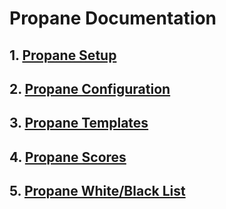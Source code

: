 # Propane Documentation

## 1.  [Propane Setup](https://github.com/InjectionSoftwareDevelopment/Propane/blob/master/doc/markdown/propane_setup.md)
## 2.  [Propane Configuration](https://github.com/InjectionSoftwareDevelopment/Propane/blob/master/doc/markdown/propane_config.md)
## 3.  [Propane Templates](https://github.com/InjectionSoftwareDevelopment/Propane/blob/master/doc/markdown/propane_templates.md)
## 4.  [Propane Scores](https://github.com/InjectionSoftwareDevelopment/Propane/blob/master/doc/markdown/propane_scores.md)
## 5.  [Propane White/Black List](https://github.com/InjectionSoftwareDevelopment/Propane/blob/master/doc/markdown/propane_white_black_lists.md)
